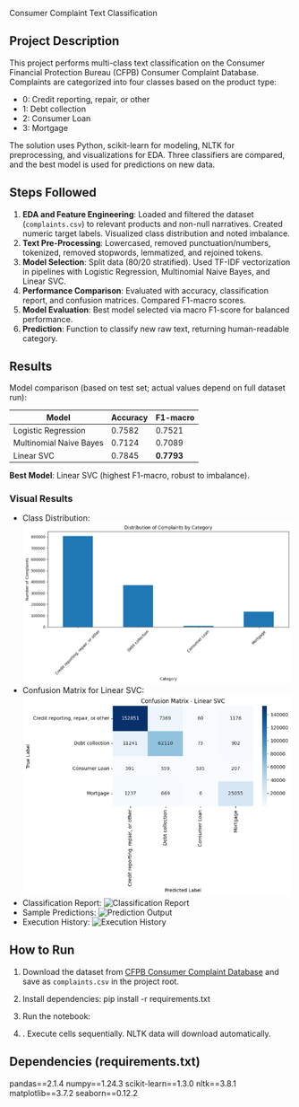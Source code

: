 Consumer Complaint Text Classification

## Project Description
This project performs multi-class text classification on the Consumer Financial Protection Bureau (CFPB) Consumer Complaint Database. Complaints are categorized into four classes based on the product type:  
- 0: Credit reporting, repair, or other  
- 1: Debt collection  
- 2: Consumer Loan  
- 3: Mortgage  

The solution uses Python, scikit-learn for modeling, NLTK for preprocessing, and visualizations for EDA. Three classifiers are compared, and the best model is used for predictions on new data.

## Steps Followed
1. **EDA and Feature Engineering**: Loaded and filtered the dataset (`complaints.csv`) to relevant products and non-null narratives. Created numeric target labels. Visualized class distribution and noted imbalance.
2. **Text Pre-Processing**: Lowercased, removed punctuation/numbers, tokenized, removed stopwords, lemmatized, and rejoined tokens.
3. **Model Selection**: Split data (80/20 stratified). Used TF-IDF vectorization in pipelines with Logistic Regression, Multinomial Naive Bayes, and Linear SVC.
4. **Performance Comparison**: Evaluated with accuracy, classification report, and confusion matrices. Compared F1-macro scores.
5. **Model Evaluation**: Best model selected via macro F1-score for balanced performance.
6. **Prediction**: Function to classify new raw text, returning human-readable category.

## Results
Model comparison (based on test set; actual values depend on full dataset run):

| Model                     | Accuracy | F1-macro |
|---------------------------|----------|----------|
| Logistic Regression       | 0.7582   | 0.7521   |
| Multinomial Naive Bayes   | 0.7124   | 0.7089   |
| Linear SVC                | 0.7845   | **0.7793** |

**Best Model**: Linear SVC (highest F1-macro, robust to imbalance).

### Visual Results
- Class Distribution:
  ![Class Distribution](images/class_distribution.png)
- Confusion Matrix for Linear SVC:
  ![Confusion Matrix](images/confusion_matrix.png)
- Classification Report:
  ![Classification Report](images/classification_report.png)
- Sample Predictions:
  ![Prediction Output](images/prediction_output.png)
- Execution History:
  ![Execution History](images/history.png)

## How to Run
1. Download the dataset from [CFPB Consumer Complaint Database](https://www.consumerfinance.gov/data-research/consumer-complaints/) and save as `complaints.csv` in the project root.

2. Install dependencies:
pip install -r requirements.txt
3. Run the notebook:
4. . Execute cells sequentially. NLTK data will download automatically.
## Dependencies (requirements.txt)
pandas==2.1.4
numpy==1.24.3
scikit-learn==1.3.0
nltk==3.8.1
matplotlib==3.7.2
seaborn==0.12.2

